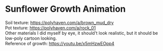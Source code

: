 # Sunflower Growth Animation
Soil texture: https://polyhaven.com/a/brown_mud_dry  
Pot texture: https://polyhaven.com/a/rock_01  
Other materials I did myself by eye, it should't look realistic, but it should be low-poly cartoon looking.  
Reference of growth: https://youtu.be/x5mHzwEOpp4
